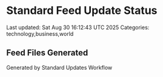 # Standard Feed Update Status
Last updated: Sat Aug 30 16:12:43 UTC 2025
Categories: technology,business,world

## Feed Files Generated

Generated by Standard Updates Workflow

